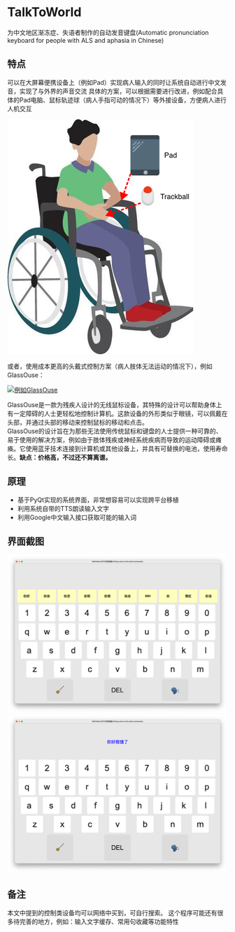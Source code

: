 # TalkToWorld
为中文地区渐冻症、失语者制作的自动发音键盘(Automatic pronunciation keyboard for people with ALS and aphasia in Chinese)
## 特点
可以在大屏幕便携设备上（例如Pad）实现病人输入的同时让系统自动进行中文发音，实现了与外界的声音交流
具体的方案，可以根据需要进行改进，例如配合具体的Pad电脑、鼠标轨迹球（病人手指可动的情况下）等外接设备，方便病人进行人机交互 

![case](https://github.com/geekgao/TalkToWorld/raw/main/CASE.png)  

或者，使用成本更高的头戴式控制方案（病人肢体无法运动的情况下），例如GlassOuse：

[![例如GlassOuse](https://glassouse.com/wp-content/uploads/2022/06/gallery-images-2-scaled.jpg)](https://glassouse.com/)  

GlassOuse是一款为残疾人设计的无线鼠标设备，其特殊的设计可以帮助身体上有一定障碍的人士更轻松地控制计算机。这款设备的外形类似于眼镜，可以佩戴在头部，并通过头部的移动来控制鼠标的移动和点击。  
GlassOuse的设计旨在为那些无法使用传统鼠标和键盘的人士提供一种可靠的、易于使用的解决方案，例如由于肢体残疾或神经系统疾病而导致的运动障碍或瘫痪。它使用蓝牙技术连接到计算机或其他设备上，并具有可替换的电池，使用寿命长。**缺点：价格高，不过还不算离谱。**  



## 原理
- 基于PyQt实现的系统界面，非常想容易可以实现跨平台移植
- 利用系统自带的TTS朗读输入文字
- 利用Google中文输入接口获取可能的输入词
## 界面截图
![screenshot](https://github.com/geekgao/TalkToWorld/raw/main/screenshot.jpg)
![screenshot](https://github.com/geekgao/TalkToWorld/raw/main/screenshot2.jpg)

## 备注
本文中提到的控制类设备均可以网络中买到，可自行搜索。
这个程序可能还有很多待完善的地方，例如：输入文字缓存、常用句收藏等功能特性

